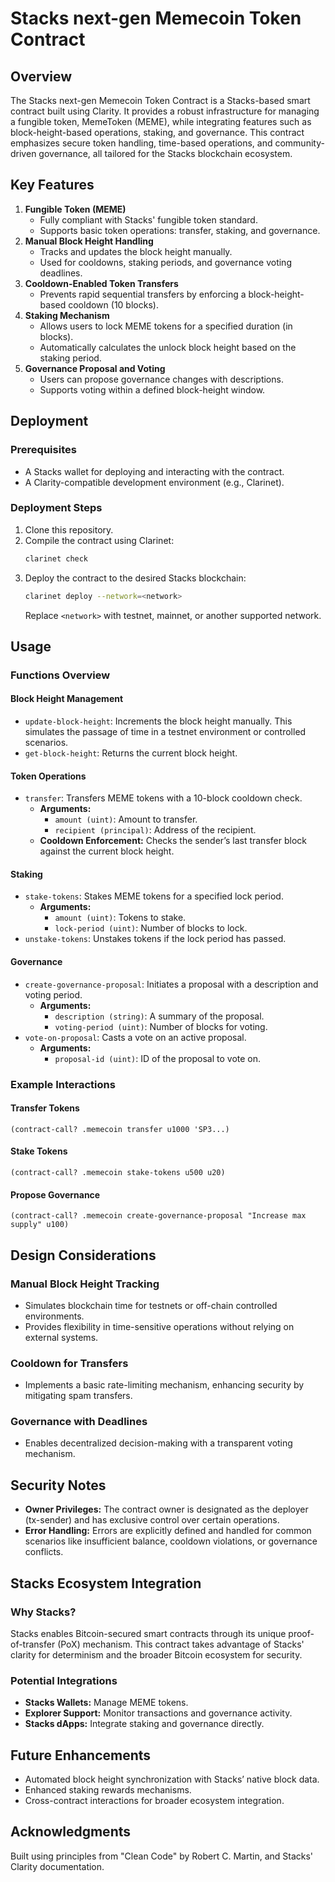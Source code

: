 # Stacks next-gen Memecoin Token Contract

## Overview
The Stacks next-gen Memecoin Token Contract is a Stacks-based smart contract built using Clarity. It provides a robust infrastructure for managing a fungible token, MemeToken (MEME), while integrating features such as block-height-based operations, staking, and governance. This contract emphasizes secure token handling, time-based operations, and community-driven governance, all tailored for the Stacks blockchain ecosystem.

## Key Features
1. **Fungible Token (MEME)**
    - Fully compliant with Stacks' fungible token standard.
    - Supports basic token operations: transfer, staking, and governance.
2. **Manual Block Height Handling**
    - Tracks and updates the block height manually.
    - Used for cooldowns, staking periods, and governance voting deadlines.
3. **Cooldown-Enabled Token Transfers**
    - Prevents rapid sequential transfers by enforcing a block-height-based cooldown (10 blocks).
4. **Staking Mechanism**
    - Allows users to lock MEME tokens for a specified duration (in blocks).
    - Automatically calculates the unlock block height based on the staking period.
5. **Governance Proposal and Voting**
    - Users can propose governance changes with descriptions.
    - Supports voting within a defined block-height window.

## Deployment

### Prerequisites
- A Stacks wallet for deploying and interacting with the contract.
- A Clarity-compatible development environment (e.g., Clarinet).

### Deployment Steps
1. Clone this repository.
2. Compile the contract using Clarinet:
    ```bash
    clarinet check
    ```
3. Deploy the contract to the desired Stacks blockchain:
    ```bash
    clarinet deploy --network=<network>
    ```
    Replace `<network>` with testnet, mainnet, or another supported network.

## Usage

### Functions Overview

#### Block Height Management
- `update-block-height`: Increments the block height manually. This simulates the passage of time in a testnet environment or controlled scenarios.
- `get-block-height`: Returns the current block height.

#### Token Operations
- `transfer`: Transfers MEME tokens with a 10-block cooldown check.
  - **Arguments:**
     - `amount (uint)`: Amount to transfer.
     - `recipient (principal)`: Address of the recipient.
  - **Cooldown Enforcement:** Checks the sender’s last transfer block against the current block height.

#### Staking
- `stake-tokens`: Stakes MEME tokens for a specified lock period.
  - **Arguments:**
     - `amount (uint)`: Tokens to stake.
     - `lock-period (uint)`: Number of blocks to lock.
- `unstake-tokens`: Unstakes tokens if the lock period has passed.

#### Governance
- `create-governance-proposal`: Initiates a proposal with a description and voting period.
  - **Arguments:**
     - `description (string)`: A summary of the proposal.
     - `voting-period (uint)`: Number of blocks for voting.
- `vote-on-proposal`: Casts a vote on an active proposal.
  - **Arguments:**
     - `proposal-id (uint)`: ID of the proposal to vote on.

### Example Interactions

#### Transfer Tokens
```clarity
(contract-call? .memecoin transfer u1000 'SP3...)
```

#### Stake Tokens
```clarity
(contract-call? .memecoin stake-tokens u500 u20)
```

#### Propose Governance
```clarity
(contract-call? .memecoin create-governance-proposal "Increase max supply" u100)
```

## Design Considerations

### Manual Block Height Tracking
- Simulates blockchain time for testnets or off-chain controlled environments.
- Provides flexibility in time-sensitive operations without relying on external systems.

### Cooldown for Transfers
- Implements a basic rate-limiting mechanism, enhancing security by mitigating spam transfers.

### Governance with Deadlines
- Enables decentralized decision-making with a transparent voting mechanism.

## Security Notes
- **Owner Privileges:** The contract owner is designated as the deployer (tx-sender) and has exclusive control over certain operations.
- **Error Handling:** Errors are explicitly defined and handled for common scenarios like insufficient balance, cooldown violations, or governance conflicts.

## Stacks Ecosystem Integration

### Why Stacks?
Stacks enables Bitcoin-secured smart contracts through its unique proof-of-transfer (PoX) mechanism. This contract takes advantage of Stacks' clarity for determinism and the broader Bitcoin ecosystem for security.

### Potential Integrations
- **Stacks Wallets:** Manage MEME tokens.
- **Explorer Support:** Monitor transactions and governance activity.
- **Stacks dApps:** Integrate staking and governance directly.

## Future Enhancements
- Automated block height synchronization with Stacks’ native block data.
- Enhanced staking rewards mechanisms.
- Cross-contract interactions for broader ecosystem integration.

## Acknowledgments
Built using principles from "Clean Code" by Robert C. Martin, and Stacks' Clarity documentation.





